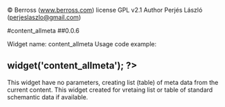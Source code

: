 © Berross (www.berross.com)
license GPL v2.1
Author Perjés László (perjeslaszlo@gmail.com)

#content_allmeta
##0.0.6

Widget name: content_allmeta
Usage code example:

## <?PHP $this->widget('content_allmeta'); ?>

This widget have no parameters, creating list (table) of meta data from the current content.
This widget created for vretaing list or table of standard schemantic data if available.